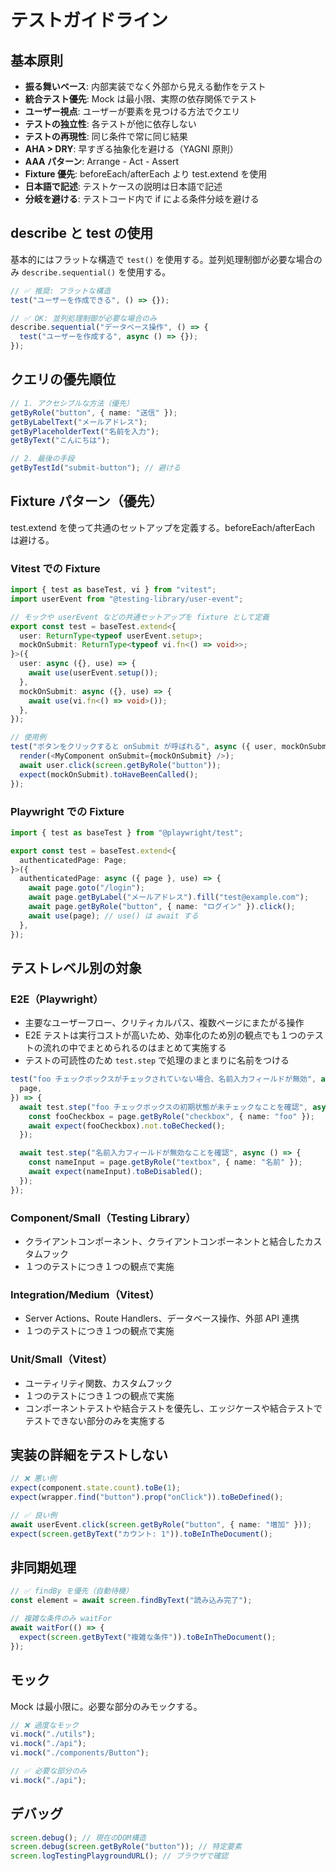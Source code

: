 # テストガイドライン

## 基本原則

- **振る舞いベース**: 内部実装でなく外部から見える動作をテスト
- **統合テスト優先**: Mock は最小限、実際の依存関係でテスト
- **ユーザー視点**: ユーザーが要素を見つける方法でクエリ
- **テストの独立性**: 各テストが他に依存しない
- **テストの再現性**: 同じ条件で常に同じ結果
- **AHA > DRY**: 早すぎる抽象化を避ける（YAGNI 原則）
- **AAA パターン**: Arrange - Act - Assert
- **Fixture 優先**: beforeEach/afterEach より test.extend を使用
- **日本語で記述**: テストケースの説明は日本語で記述
- **分岐を避ける**: テストコード内で if による条件分岐を避ける

## describe と test の使用

基本的にはフラットな構造で `test()` を使用する。並列処理制御が必要な場合のみ `describe.sequential()` を使用する。

```typescript
// ✅ 推奨: フラットな構造
test("ユーザーを作成できる", () => {});

// ✅ OK: 並列処理制御が必要な場合のみ
describe.sequential("データベース操作", () => {
  test("ユーザーを作成する", async () => {});
});
```

## クエリの優先順位

```typescript
// 1. アクセシブルな方法（優先）
getByRole("button", { name: "送信" });
getByLabelText("メールアドレス");
getByPlaceholderText("名前を入力");
getByText("こんにちは");

// 2. 最後の手段
getByTestId("submit-button"); // 避ける
```

## Fixture パターン（優先）

test.extend を使って共通のセットアップを定義する。beforeEach/afterEach は避ける。

### Vitest での Fixture

```typescript
import { test as baseTest, vi } from "vitest";
import userEvent from "@testing-library/user-event";

// モックや userEvent などの共通セットアップを fixture として定義
export const test = baseTest.extend<{
  user: ReturnType<typeof userEvent.setup>;
  mockOnSubmit: ReturnType<typeof vi.fn<() => void>>;
}>({
  user: async ({}, use) => {
    await use(userEvent.setup());
  },
  mockOnSubmit: async ({}, use) => {
    await use(vi.fn<() => void>());
  },
});

// 使用例
test("ボタンをクリックすると onSubmit が呼ばれる", async ({ user, mockOnSubmit }) => {
  render(<MyComponent onSubmit={mockOnSubmit} />);
  await user.click(screen.getByRole("button"));
  expect(mockOnSubmit).toHaveBeenCalled();
});
```

### Playwright での Fixture

```typescript
import { test as baseTest } from "@playwright/test";

export const test = baseTest.extend<{
  authenticatedPage: Page;
}>({
  authenticatedPage: async ({ page }, use) => {
    await page.goto("/login");
    await page.getByLabel("メールアドレス").fill("test@example.com");
    await page.getByRole("button", { name: "ログイン" }).click();
    await use(page); // use() は await する
  },
});
```

## テストレベル別の対象

### E2E（Playwright）

- 主要なユーザーフロー、クリティカルパス、複数ページにまたがる操作
- E2E テストは実行コストが高いため、効率化のため別の観点でも１つのテストの流れの中でまとめられるのはまとめて実施する
- テストの可読性のため `test.step` で処理のまとまりに名前をつける

```typescript
test("foo チェックボックスがチェックされていない場合、名前入力フィールドが無効", async ({
  page,
}) => {
  await test.step("foo チェックボックスの初期状態が未チェックなことを確認", async () => {
    const fooCheckbox = page.getByRole("checkbox", { name: "foo" });
    await expect(fooCheckbox).not.toBeChecked();
  });

  await test.step("名前入力フィールドが無効なことを確認", async () => {
    const nameInput = page.getByRole("textbox", { name: "名前" });
    await expect(nameInput).toBeDisabled();
  });
});
```

### Component/Small（Testing Library）

- クライアントコンポーネント、クライアントコンポーネントと結合したカスタムフック
- １つのテストにつき１つの観点で実施

### Integration/Medium（Vitest）

- Server Actions、Route Handlers、データベース操作、外部 API 連携
- １つのテストにつき１つの観点で実施

### Unit/Small（Vitest）

- ユーティリティ関数、カスタムフック
- １つのテストにつき１つの観点で実施
- コンポーネントテストや結合テストを優先し、エッジケースや結合テストでテストできない部分のみを実施する

## 実装の詳細をテストしない

```typescript
// ❌ 悪い例
expect(component.state.count).toBe(1);
expect(wrapper.find("button").prop("onClick")).toBeDefined();

// ✅ 良い例
await userEvent.click(screen.getByRole("button", { name: "増加" }));
expect(screen.getByText("カウント: 1")).toBeInTheDocument();
```

## 非同期処理

```typescript
// ✅ findBy を優先（自動待機）
const element = await screen.findByText("読み込み完了");

// 複雑な条件のみ waitFor
await waitFor(() => {
  expect(screen.getByText("複雑な条件")).toBeInTheDocument();
});
```

## モック

Mock は最小限に。必要な部分のみモックする。

```typescript
// ❌ 過度なモック
vi.mock("./utils");
vi.mock("./api");
vi.mock("./components/Button");

// ✅ 必要な部分のみ
vi.mock("./api");
```

## デバッグ

```typescript
screen.debug(); // 現在のDOM構造
screen.debug(screen.getByRole("button")); // 特定要素
screen.logTestingPlaygroundURL(); // ブラウザで確認
```
